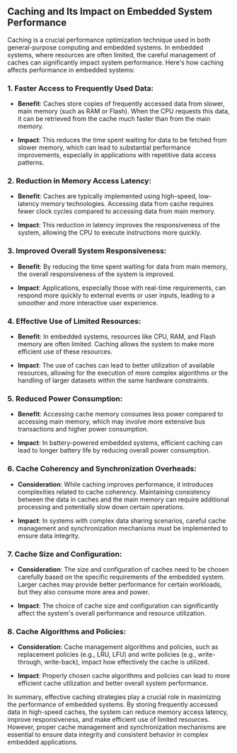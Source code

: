 ## Caching and Its Impact on Embedded System Performance

Caching is a crucial performance optimization technique used in both general-purpose computing and embedded systems. In embedded systems, where resources are often limited, the careful management of caches can significantly impact system performance. Here's how caching affects performance in embedded systems:

### 1. **Faster Access to Frequently Used Data**:

- **Benefit**: Caches store copies of frequently accessed data from slower, main memory (such as RAM or Flash). When the CPU requests this data, it can be retrieved from the cache much faster than from the main memory.

- **Impact**: This reduces the time spent waiting for data to be fetched from slower memory, which can lead to substantial performance improvements, especially in applications with repetitive data access patterns.

### 2. **Reduction in Memory Access Latency**:

- **Benefit**: Caches are typically implemented using high-speed, low-latency memory technologies. Accessing data from cache requires fewer clock cycles compared to accessing data from main memory.

- **Impact**: This reduction in latency improves the responsiveness of the system, allowing the CPU to execute instructions more quickly.

### 3. **Improved Overall System Responsiveness**:

- **Benefit**: By reducing the time spent waiting for data from main memory, the overall responsiveness of the system is improved.

- **Impact**: Applications, especially those with real-time requirements, can respond more quickly to external events or user inputs, leading to a smoother and more interactive user experience.

### 4. **Effective Use of Limited Resources**:

- **Benefit**: In embedded systems, resources like CPU, RAM, and Flash memory are often limited. Caching allows the system to make more efficient use of these resources.

- **Impact**: The use of caches can lead to better utilization of available resources, allowing for the execution of more complex algorithms or the handling of larger datasets within the same hardware constraints.

### 5. **Reduced Power Consumption**:

- **Benefit**: Accessing cache memory consumes less power compared to accessing main memory, which may involve more extensive bus transactions and higher power consumption.

- **Impact**: In battery-powered embedded systems, efficient caching can lead to longer battery life by reducing overall power consumption.

### 6. **Cache Coherency and Synchronization Overheads**:

- **Consideration**: While caching improves performance, it introduces complexities related to cache coherency. Maintaining consistency between the data in caches and the main memory can require additional processing and potentially slow down certain operations.

- **Impact**: In systems with complex data sharing scenarios, careful cache management and synchronization mechanisms must be implemented to ensure data integrity.

### 7. **Cache Size and Configuration**:

- **Consideration**: The size and configuration of caches need to be chosen carefully based on the specific requirements of the embedded system. Larger caches may provide better performance for certain workloads, but they also consume more area and power.

- **Impact**: The choice of cache size and configuration can significantly affect the system's overall performance and resource utilization.

### 8. **Cache Algorithms and Policies**:

- **Consideration**: Cache management algorithms and policies, such as replacement policies (e.g., LRU, LFU) and write policies (e.g., write-through, write-back), impact how effectively the cache is utilized.

- **Impact**: Properly chosen cache algorithms and policies can lead to more efficient cache utilization and better overall system performance.

In summary, effective caching strategies play a crucial role in maximizing the performance of embedded systems. By storing frequently accessed data in high-speed caches, the system can reduce memory access latency, improve responsiveness, and make efficient use of limited resources. However, proper cache management and synchronization mechanisms are essential to ensure data integrity and consistent behavior in complex embedded applications.
